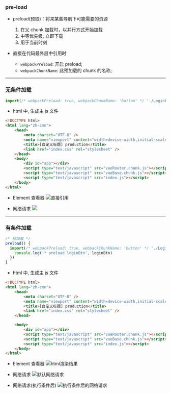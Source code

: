 ### pre-load

- preload(预取)：将来某些导航下可能需要的资源

  1. 在父 chunk 加载时，以并行方式开始加载
  2. 中等优先级, 立即下载
  3. 用于当前时刻

- 直接在代码最外层中引用时
  - `webpackPreload`: 开启 preload;
  - `webpackChunkName`: 此预加载的 chunk 的名称;

---

### 无条件加载

```js
import(/* webpackPreload: true, webpackChunkName: 'button' */ './LoginButton');
```

- html 中, 生成主 js 文件

```html
<!DOCTYPE html>
<html lang="zh-cmn">
	<head>
		<meta charset="UTF-8" />
		<meta name="viewport" content="width=device-width,initial-scale=1" />
		<title>[自定义标题] production</title>
		<link href="index.css" rel="stylesheet" />
	</head>
	<body>
		<div id="app"></div>
		<script type="text/javascript" src="vueRouter.chunk.js"></script>
		<script type="text/javascript" src="vueBase.chunk.js"></script>
		<script type="text/javascript" src="index.js"></script>
	</body>
</html>
```

- Element 查看器
  ![直接引用](https://databasing.oss-cn-beijing.aliyuncs.com/markdown/20200225174900.png)

* 网络请求
  ![](https://databasing.oss-cn-beijing.aliyuncs.com/markdown/20200225175127.png)

---

### 有条件加载

```js
/* 预加载 */
preload() {
  import(/* webpackPreload: true, webpackChunkName: 'button' */ './LoginButton').then(loginBtn => {
    console.log('* preload loginBtn', loginBtn)
  })
}
```

- html 中, 生成主 js 文件

```html
<!DOCTYPE html>
<html lang="zh-cmn">
	<head>
		<meta charset="UTF-8" />
		<meta name="viewport" content="width=device-width,initial-scale=1" />
		<title>[自定义标题] production</title>
		<link href="index.css" rel="stylesheet" />
	</head>

	<body>
		<div id="app"></div>
		<script type="text/javascript" src="vueRouter.chunk.js"></script>
		<script type="text/javascript" src="vueBase.chunk.js"></script>
		<script type="text/javascript" src="index.js"></script>
	</body>
</html>
```

- Element 查看器
  ![html渲染结果](https://databasing.oss-cn-beijing.aliyuncs.com/markdown/20200225180007.png)

- 网络请求
  ![默认网络请求](https://databasing.oss-cn-beijing.aliyuncs.com/markdown/20200225175602.png)

- 网络请求(执行条件后)
  ![执行条件后的网络请求](https://databasing.oss-cn-beijing.aliyuncs.com/markdown/20200225175826.png)
